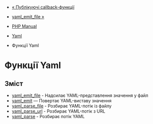 - [« Публікуючі callback-функції](yaml.callbacks.emit.md)
- [yaml_emit_file »](function.yaml-emit-file.md)

- [PHP Manual](index.md)
- [Yaml](book.yaml.md)
- Функції Yaml

# Функції Yaml

## Зміст

- [yaml_emit_file](function.yaml-emit-file.md) - Надсилає
YAML-представлення значення у файл
- [yaml_emit](function.yaml-emit.md) — Повертає YAML-виставу
значення
- [yaml_parse_file](function.yaml-parse-file.md) - Розбирає
YAML-потік із файлу
- [yaml_parse_url](function.yaml-parse-url.md) - Розбирає
YAML-потік з URL
- [yaml_parse](function.yaml-parse.md) - Розбирає потік YAML
